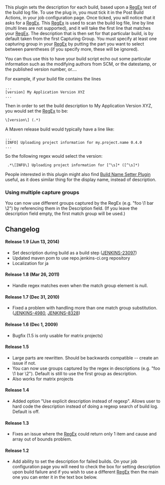 This plugin sets the description for each build, based upon a
[RegEx](http://java.sun.com/j2se/1.5.0/docs/api/java/util/regex/Pattern.html)
test of the build log file.
To use the plug in, you must tick it in the Post Build Actions, in your
job configuration page. Once ticked, you will notice that it asks for a
[RegEx](http://java.sun.com/j2se/1.5.0/docs/api/java/util/regex/Pattern.html).
This
[RegEx](http://java.sun.com/j2se/1.5.0/docs/api/java/util/regex/Pattern.html)
is used to scan the build log file, line by line (multi lines are not
supported), and it will take the first line that matches your
[RegEx](http://java.sun.com/j2se/1.5.0/docs/api/java/util/regex/Pattern.html).
The description that is then set for that particular build, is by
default taken from the first Capturing Group. You must specify at least
one capturing group in your
[RegEx](http://java.sun.com/j2se/1.5.0/docs/api/java/util/regex/Pattern.html)
by putting the part you want to select between parentheses (if you
specify more, these will be ignored).

You can thus use this to have your build script echo out some particular
information such as the modifying authors from SCM, or the datestamp, or
the published version number, or....

For example, if your build file contains the lines

    ...
    [version] My Application Version XYZ
    ...

Then in order to set the build description to My Application Version
XYZ, you would set the
[RegEx](http://java.sun.com/j2se/1.5.0/docs/api/java/util/regex/Pattern.html)
to be:

    \[version\] (.*)

A Maven release build would typically have a line like:

    ...
    [INFO] Uploading project information for my.project.name 0.4.0
    ...

So the following regex would select the version:

     .*\[INFO\] Uploading project information for [^\s]* ([^\s]*)

People interested in this plugin might also find [Build Name Setter
Plugin](http://wiki.jenkins-ci.org/display/JENKINS/Build+Name+Setter+Plugin)
useful, as it does similar thing for the display name, instead of
description.

### Using multiple capture groups

You can now use different groups captured by the RegEx (e.g. "foo \\1
bar \\2") by referencing them in the Description field. (If you leave
the description field empty, the first match group will be used.)

## Changelog

#### Release 1.9 (Jun 13, 2014)

-   Set description during build as a build step
    ([JENKINS-23097](https://issues.jenkins-ci.org/browse/JENKINS-23097))
-   Updated maven pom to use repo.jenkins-ci.org repository
-   Localization for ja

#### Release 1.8 (Mar 26, 2011)

-   Handle regex matches even when the match group element is null.

#### Release 1.7 (Dec 31, 2010)

-   Fixed a problem with handling more than one match group
    substitution.
    ([JENKINS-4980](https://issues.jenkins-ci.org/browse/JENKINS-4980),
    [JENKINS-8328](https://issues.jenkins-ci.org/browse/JENKINS-8328))

#### Release 1.6 (Dec 1, 2009)

-   Bugfix (1.5 is only usable for matrix projects)

#### Release 1.5

-   Large parts are rewritten. Should be backwards compatible -- create
    an issue if not.
-   You can now use groups captured by the regex in descriptions (e.g.
    "foo \\1 bar \\2"). Default is still to use the first group as
    description.
-   Also works for matrix projects

#### Release 1.4

-   Added option "Use explicit description instead of regexp".  Allows
    user to hard code the description instead of doing a regexp search
    of build log.  Default is off.

#### Release 1.3

-   Fixes an issue where the
    [RegEx](http://java.sun.com/j2se/1.5.0/docs/api/java/util/regex/Pattern.html) could
    return only 1 item and cause and array out of bounds problem.

#### Release 1.2

-   Add ability to set the description for failed builds. On your job
    configuration page you will need to check the box for setting
    description upon build failure and if you wish to use a different
    [RegEx](http://java.sun.com/j2se/1.5.0/docs/api/java/util/regex/Pattern.html) then
    the main one you can enter it in the text box below.
